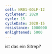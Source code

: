 ```yaml
---
cell: NR01-GOLF-12
cycleYear: 2020
cycle: 15
cycleDate: 2020-15
resistance: 1000000
enlightened: 5000 
---
```

ist das ein Sitrep?
